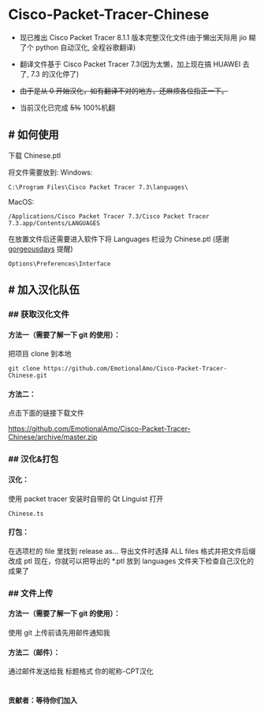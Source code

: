 # Cisco-Packet-Tracer-Chinese

* 现已推出 Cisco Packet Tracer 8.1.1 版本完整汉化文件(由于懒出天际用 jio 糊了个 python 自动汉化, 全程谷歌翻译)

* 翻译文件基于 Cisco Packet Tracer 7.3(因为太懒，加上现在搞 HUAWEI 去了, 7.3 的汉化停了)

* ~~由于是从 0 开始汉化，如有翻译不对的地方，还麻烦各位指正一下。~~

* 当前汉化已完成 ~~5%~~ 100%机翻


## # 如何使用
下载 Chinese.ptl

将文件需要放到:
Windows:
```
C:\Program Files\Cisco Packet Tracer 7.3\languages\
```
MacOS:
```
/Applications/Cisco Packet Tracer 7.3/Cisco Packet Tracer 7.3.app/Contents/LANGUAGES
```

在放置文件后还需要进入软件下将 Languages 栏设为 Chinese.ptl (感谢 [gorgeousdays](https://github.com/gorgeousdays) 提醒)
```
Options\Preferences\Interface 
```


## # 加入汉化队伍

### ## 获取汉化文件
#### 方法一（需要了解一下 git 的使用）：
把项目 clone 到本地
```
git clone https://github.com/EmotionalAmo/Cisco-Packet-Tracer-Chinese.git
```

#### 方法二：

点击下面的链接下载文件

https://github.com/EmotionalAmo/Cisco-Packet-Tracer-Chinese/archive/master.zip


### ## 汉化&打包
#### 汉化：
使用 packet tracer 安装时自带的 Qt Linguist 打开
```
Chinese.ts
```

#### 打包：
在选项栏的 file 里找到 release as...
导出文件时选择 ALL files 格式并把文件后缀改成 ptl
现在，你就可以把导出的 *.ptl 放到 languages 文件夹下检查自己汉化的成果了


### ## 文件上传
#### 方法一（需要了解一下 git 的使用）：
使用 git 上传前请先用邮件通知我

#### 方法二（邮件）：
通过邮件发送给我
标题格式 你的昵称-CPT汉化
# 
#### 贡献者：等待你们加入
